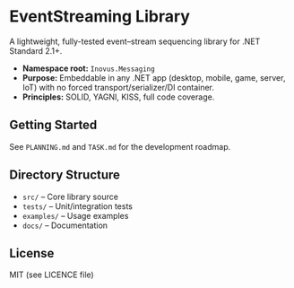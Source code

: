 # EventStreaming Library

A lightweight, fully-tested event–stream sequencing library for .NET Standard 2.1+.

- **Namespace root:** `Inovus.Messaging`
- **Purpose:** Embeddable in any .NET app (desktop, mobile, game, server, IoT) with no forced transport/serializer/DI container.
- **Principles:** SOLID, YAGNI, KISS, full code coverage.

## Getting Started

See `PLANNING.md` and `TASK.md` for the development roadmap.

## Directory Structure
- `src/` – Core library source
- `tests/` – Unit/integration tests
- `examples/` – Usage examples
- `docs/` – Documentation

## License
MIT (see LICENCE file)
